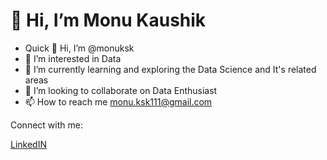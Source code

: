 # 👋 Hi, I’m Monu Kaushik

- Quick 👋 Hi, I’m @monuksk
- 👀 I’m interested in Data
- 🌱 I’m currently learning and exploring the Data Science and It's related areas
- 💞️ I’m looking to collaborate on Data Enthusiast
- 📫 How to reach me monu.ksk111@gmail.com

Connect with me:

[LinkedIN](https://linkedin.com/in/monu-kaushik-iitk)




<!---
monuksk/monuksk is a ✨ special ✨ repository because its `README.md` (this file) appears on your GitHub profile.
You can click the Preview link to take a look at your changes.
--->
